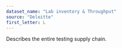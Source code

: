 ```yaml
---
dataset_name: "Lab inventory & Throughput"
source: "Deloitte"
first_letter: L
---
```

Describes the entire testing supply chain.